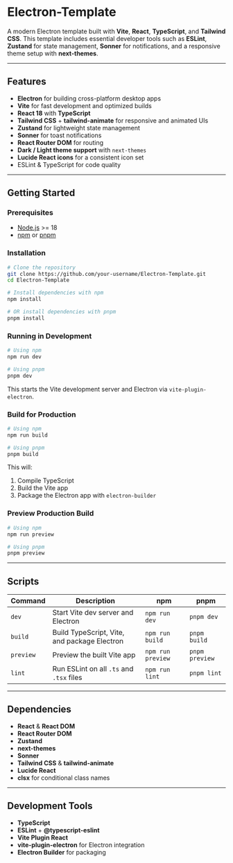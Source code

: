 # Electron-Template

A modern Electron template built with **Vite**, **React**, **TypeScript**, and **Tailwind CSS**. This template includes essential developer tools such as **ESLint**, **Zustand** for state management, **Sonner** for notifications, and a responsive theme setup with **next-themes**.

---

## Features

- **Electron** for building cross-platform desktop apps
- **Vite** for fast development and optimized builds
- **React 18** with **TypeScript**
- **Tailwind CSS** + **tailwind-animate** for responsive and animated UIs
- **Zustand** for lightweight state management
- **Sonner** for toast notifications
- **React Router DOM** for routing
- **Dark / Light theme support** with `next-themes`
- **Lucide React icons** for a consistent icon set
- ESLint & TypeScript for code quality

---

## Getting Started

### Prerequisites

- [Node.js](https://nodejs.org/) >= 18
- [npm](https://www.npmjs.com/) or [pnpm](https://pnpm.io/)

### Installation

```bash
# Clone the repository
git clone https://github.com/your-username/Electron-Template.git
cd Electron-Template

# Install dependencies with npm
npm install

# OR install dependencies with pnpm
pnpm install
````

### Running in Development

```bash
# Using npm
npm run dev

# Using pnpm
pnpm dev
```

This starts the Vite development server and Electron via `vite-plugin-electron`.

### Build for Production

```bash
# Using npm
npm run build

# Using pnpm
pnpm build
```

This will:

1. Compile TypeScript
2. Build the Vite app
3. Package the Electron app with `electron-builder`

### Preview Production Build

```bash
# Using npm
npm run preview

# Using pnpm
pnpm preview
```

---

## Scripts

| Command   | Description                                  | npm               | pnpm           |
| --------- | -------------------------------------------- | ----------------- | -------------- |
| `dev`     | Start Vite dev server and Electron           | `npm run dev`     | `pnpm dev`     |
| `build`   | Build TypeScript, Vite, and package Electron | `npm run build`   | `pnpm build`   |
| `preview` | Preview the built Vite app                   | `npm run preview` | `pnpm preview` |
| `lint`    | Run ESLint on all `.ts` and `.tsx` files     | `npm run lint`    | `pnpm lint`    |

---

## Dependencies

* **React** & **React DOM**
* **React Router DOM**
* **Zustand**
* **next-themes**
* **Sonner**
* **Tailwind CSS** & **tailwind-animate**
* **Lucide React**
* **clsx** for conditional class names

---

## Development Tools

- **TypeScript**
- **ESLint** + **@typescript-eslint**
- **Vite Plugin React**
- **vite-plugin-electron** for Electron integration
- **Electron Builder** for packaging
